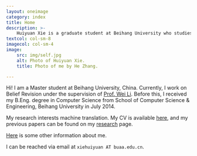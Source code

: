 ```yaml
---
layout: oneimage
category: index
title: Home
description: >-
    Huiyuan Xie is a graduate student at Beihang University who studies mathematical logic and belief revision.
textcol: col-sm-8
imagecol: col-sm-4
image:
    src: img/self.jpg
    alt: Photo of Huiyuan Xie.
    title: Photo of me by He Zhang.

---
```


Hi! I am a Master student at Beihang University, China. Currently, I work on Belief Revision under the supervision of [Prof. Wei Li](http://www.nlsde.buaa.edu.cn/~liwei/). Before this, I received my B.Eng. degree in Computer Science from School of Computer Science & Engineering, Beihang University in July 2014.

My research interests machine translation.  My CV is available [here](data/cv/hxie-cv.pdf), and my previous
papers can be found on my [research](research.html) page.

[Here](personal.html) is some other information about me.

I can be reached via email at `xiehuiyuan AT buaa.edu.cn`.
